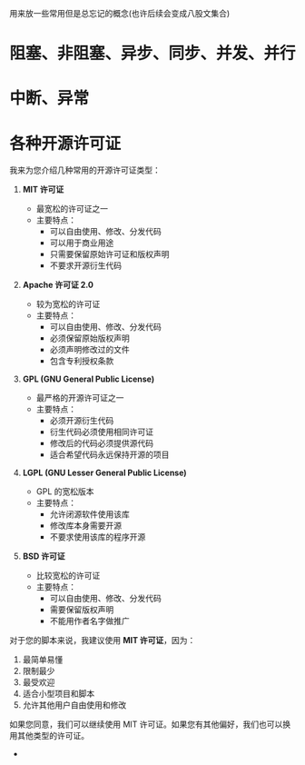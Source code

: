 

用来放一些常用但是总忘记的概念(也许后续会变成八股文集合)



# 阻塞、非阻塞、异步、同步、并发、并行



# 中断、异常


# 各种开源许可证

我来为您介绍几种常用的开源许可证类型：

1. **MIT 许可证**
   - 最宽松的许可证之一
   - 主要特点：
     - 可以自由使用、修改、分发代码
     - 可以用于商业用途
     - 只需要保留原始许可证和版权声明
     - 不要求开源衍生代码

2. **Apache 许可证 2.0**
   - 较为宽松的许可证
   - 主要特点：
     - 可以自由使用、修改、分发代码
     - 必须保留原始版权声明
     - 必须声明修改过的文件
     - 包含专利授权条款

3. **GPL (GNU General Public License)**
   - 最严格的开源许可证之一
   - 主要特点：
     - 必须开源衍生代码
     - 衍生代码必须使用相同许可证
     - 修改后的代码必须提供源代码
     - 适合希望代码永远保持开源的项目

4. **LGPL (GNU Lesser General Public License)**
   - GPL 的宽松版本
   - 主要特点：
     - 允许闭源软件使用该库
     - 修改库本身需要开源
     - 不要求使用该库的程序开源

5. **BSD 许可证**
   - 比较宽松的许可证
   - 主要特点：
     - 可以自由使用、修改、分发代码
     - 需要保留版权声明
     - 不能用作者名字做推广

对于您的脚本来说，我建议使用 **MIT 许可证**，因为：
1. 最简单易懂
2. 限制最少
3. 最受欢迎
4. 适合小型项目和脚本
5. 允许其他用户自由使用和修改

如果您同意，我们可以继续使用 MIT 许可证。如果您有其他偏好，我们也可以换用其他类型的许可证。









- 


